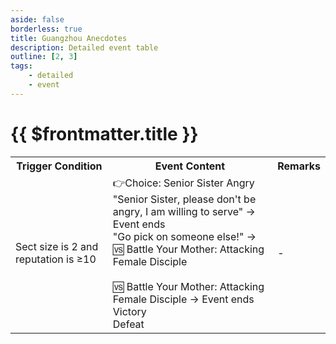 ```yaml
---
aside: false
borderless: true
title: Guangzhou Anecdotes
description: Detailed event table
outline: [2, 3]
tags:
    - detailed
    - event
---
```


# {{ $frontmatter.title }}

<Table class="timeline-table">
    <tr class="timeline-header">
        <th>Trigger Condition</th>
        <th>Event Content</th>
        <th>Remarks</th>
    </tr>
	<tr>
		<td>Sect size is 2 and reputation is ≥10</td>
		<td>
			👉Choice: Senior Sister Angry<br>
			<span title="
Cultivation +2, Temperament -1, Social Skills -1, Contribution +20, Heart -10
Immoral person: Verbal Power +??, Cultivation -??
			">"Senior Sister, please don't be angry, I am willing to serve" → Event ends</span> <br>
			<span title="Temperament +1, Social Skills +1, Cultivation -1">"Go pick on someone else!" → 🆚 Battle Your Mother: Attacking Female Disciple</span> <br>
			<br>
			🆚 Battle Your Mother: Attacking Female Disciple → Event ends<br>
			<span title="Martial Arts +6, Tang Buyi -1, Tang Moling -1, Contribution -10">Victory </span> <br>
			Defeat <br>
		</td>
		<td>-</td>
	</tr>
</table>